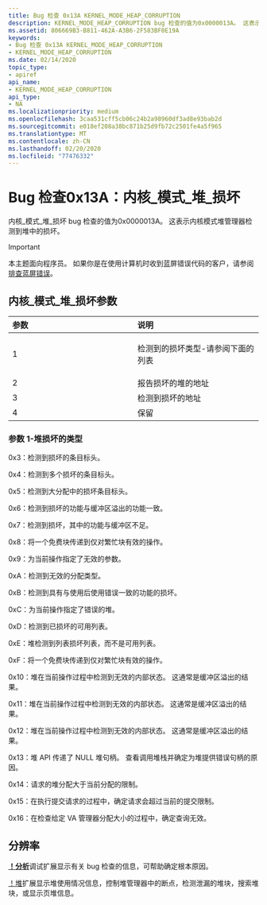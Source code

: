```yaml
---
title: Bug 检查 0x13A KERNEL_MODE_HEAP_CORRUPTION
description: KERNEL_MODE_HEAP_CORRUPTION bug 检查的值为0x0000013A。 这表示内核模式堆管理器检测到堆中的损坏。
ms.assetid: 806669B3-B811-462A-A3B6-2F583BF0E19A
keywords:
- Bug 检查 0x13A KERNEL_MODE_HEAP_CORRUPTION
- KERNEL_MODE_HEAP_CORRUPTION
ms.date: 02/14/2020
topic_type:
- apiref
api_name:
- KERNEL_MODE_HEAP_CORRUPTION
api_type:
- NA
ms.localizationpriority: medium
ms.openlocfilehash: 3caa531cff5cb06c24b2a98960df3ad8e93bab2d
ms.sourcegitcommit: e018ef208a38bc871b25d9fb72c2501fe4a5f965
ms.translationtype: MT
ms.contentlocale: zh-CN
ms.lasthandoff: 02/20/2020
ms.locfileid: "77476332"
---
```

# <a name="bug-check-0x13a-kernel_mode_heap_corruption"></a>Bug 检查0x13A：内核\_模式\_堆\_损坏

内核\_模式\_堆\_损坏 bug 检查的值为0x0000013A。 这表示内核模式堆管理器检测到堆中的损坏。

> [!IMPORTANT]
> 本主题面向程序员。 如果你是在使用计算机时收到蓝屏错误代码的客户，请参阅[排查蓝屏错误](https://www.windows.com/stopcode)。

## <a name="kernel_mode_heap_corruption-parameters"></a>内核\_模式\_堆\_损坏参数

<table>
<colgroup>
<col width="50%" />
<col width="50%" />
</colgroup>
<thead>
<tr class="header">
<th align="left">参数</th>
<th align="left">说明</th>
</tr>
</thead>
<tbody>
<tr class="odd">
<td align="left">1</td>
<td align="left"><p>检测到的损坏类型-请参阅下面的列表</p></td>
</tr>
<tr class="even">
<td align="left">2</td>
<td align="left">报告损坏的堆的地址</td>
</tr>
<tr class="odd">
<td align="left">3</td>
<td align="left">检测到损坏的地址</td>
</tr>
<tr class="even">
<td align="left">4</td>
<td align="left">保留</td>
</tr>
</tbody>
</table>

### <a name="parameter-1---type-of-heap-corruption"></a>参数 1-堆损坏的类型

0x3：检测到损坏的条目标头。

0x4：检测到多个损坏的条目标头。

0x5：检测到大分配中的损坏条目标头。

0x6：检测到损坏的功能与缓冲区溢出的功能一致。

0x7：检测到损坏，其中的功能与缓冲区不足。

0x8：将一个免费块传递到仅对繁忙块有效的操作。

0x9：为当前操作指定了无效的参数。

0xA：检测到无效的分配类型。

0xB：检测到具有与使用后使用错误一致的功能的损坏。

0xC：为当前操作指定了错误的堆。

0xD：检测到已损坏的可用列表。

0xE：堆检测到列表损坏列表，而不是可用列表。

0xF：将一个免费块传递到仅对繁忙块有效的操作。

0x10：堆在当前操作过程中检测到无效的内部状态。 这通常是缓冲区溢出的结果。

0x11：堆在当前操作过程中检测到无效的内部状态。 这通常是缓冲区溢出的结果。

0x12：堆在当前操作过程中检测到无效的内部状态。 这通常是缓冲区溢出的结果。

0x13：堆 API 传递了 NULL 堆句柄。 查看调用堆栈并确定为堆提供错误句柄的原因。

0x14：请求的堆分配大于当前分配的限制。

0x15：在执行提交请求的过程中，确定请求会超过当前的提交限制。

0x16：在检查给定 VA 管理器分配大小的过程中，确定查询无效。

## <a name="resolution"></a>分辨率

[ **！分析**](-analyze.md)调试扩展显示有关 bug 检查的信息，可帮助确定根本原因。

[！堆](-heap.md)扩展显示堆使用情况信息，控制堆管理器中的断点，检测泄漏的堆块，搜索堆块，或显示页堆信息。
